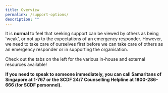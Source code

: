 ```yaml
---
title: Overview
permalink: /support-options/
description: ""
---
```

It is **normal** to feel that seeking support can be viewed by others as being 'weak', or not up to the expectations of an emergency responder. However, we need to take care of ourselves first before we can take care of others as an emergency responder or in supporting the organisation. 

Check out the tabs on the left for the various in-house and external resources available!

**If you need to speak to someone immediately, you can call Samaritans of Singapore at 1-767 or the SCDF 24/7 Counselling Helpline at 1800-286-666 (for SCDF personnel).**